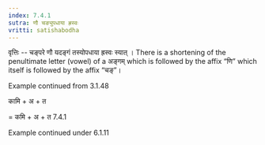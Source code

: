 ```yaml
---
index: 7.4.1
sutra: णौ चङ्युपधाया ह्रस्वः
vritti: satishabodha
---
```



वृत्तिः -- चङ्परे णौ यदङ्गं तस्योपधाया ह्रस्वः स्यात् । There is a shortening of the penultimate letter (vowel) of a अङ्गम् which is followed by the affix “णि” which itself is followed by the affix “चङ्”।


Example continued from 3.1.48


कामि + अ + त

= कमि + अ + त 7.4.1


Example continued under 6.1.11

